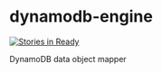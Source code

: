 # dynamodb-engine

[![Stories in Ready](https://badge.waffle.io/skymill/dynamodb-engine.png?label=ready&title=Ready)](http://waffle.io/skymill/dynamodb-engine)

DynamoDB data object mapper
